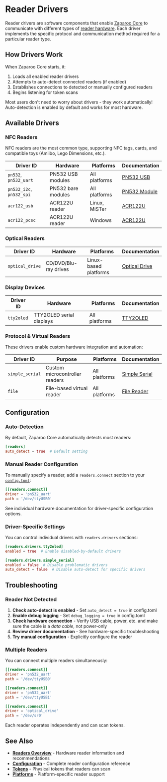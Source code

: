 # Reader Drivers

Reader drivers are software components that enable [Zaparoo Core](/docs/core/) to communicate with different types of [reader hardware](/docs/readers/). Each driver implements the specific protocol and communication method required for a particular reader type.

## How Drivers Work

When Zaparoo Core starts, it:

1. Loads all enabled reader drivers
2. Attempts to auto-detect connected readers (if enabled)
3. Establishes connections to detected or manually configured readers
4. Begins listening for token scans

Most users don't need to worry about drivers - they work automatically! Auto-detection is enabled by default and works for most hardware.

## Available Drivers

### NFC Readers

NFC readers are the most common type, supporting NFC tags, cards, and compatible toys (Amiibo, Lego Dimensions, etc.).

| Driver ID                | Hardware           | Platforms     | Documentation                                  |
| ------------------------ | ------------------ | ------------- | ---------------------------------------------- |
| `pn532`, `pn532_uart`    | PN532 USB modules  | All platforms | [PN532 USB](/docs/readers/nfc/pn532-usb)       |
| `pn532_i2c`, `pn532_spi` | PN532 bare modules | All platforms | [PN532 Module](/docs/readers/nfc/pn532-module) |
| `acr122_usb`             | ACR122U reader     | Linux, MiSTer | [ACR122U](/docs/readers/nfc/acr122u)           |
| `acr122_pcsc`            | ACR122U reader     | Windows       | [ACR122U](/docs/readers/nfc/acr122u)           |

### Optical Readers

| Driver ID       | Hardware              | Platforms             | Documentation                                |
| --------------- | --------------------- | --------------------- | -------------------------------------------- |
| `optical_drive` | CD/DVD/Blu-ray drives | Linux-based platforms | [Optical Drive](/docs/readers/optical-drive) |

### Display Devices

| Driver ID  | Hardware                 | Platforms     | Documentation                      |
| ---------- | ------------------------ | ------------- | ---------------------------------- |
| `tty2oled` | TTY2OLED serial displays | All platforms | [TTY2OLED](/docs/readers/tty2oled) |

### Protocol & Virtual Readers

These drivers enable custom hardware integration and automation:

| Driver ID       | Purpose                        | Platforms     | Documentation                                |
| --------------- | ------------------------------ | ------------- | -------------------------------------------- |
| `simple_serial` | Custom microcontroller readers | All platforms | [Simple Serial](/docs/readers/simple-serial) |
| `file`          | File-based virtual reader      | All platforms | [File Reader](/docs/readers/file)            |

## Configuration

### Auto-Detection

By default, Zaparoo Core automatically detects most readers:

```toml
[readers]
auto_detect = true  # Default setting
```

### Manual Reader Configuration

To manually specify a reader, add a `readers.connect` section to your [`config.toml`](/docs/core/config):

```toml
[[readers.connect]]
driver = 'pn532_uart'
path = '/dev/ttyUSB0'
```

See individual hardware documentation for driver-specific configuration options.

### Driver-Specific Settings

You can control individual drivers with `readers.drivers` sections:

```toml
[readers.drivers.tty2oled]
enabled = true  # Enable disabled-by-default drivers

[readers.drivers.simple_serial]
enabled = false  # Disable problematic drivers
auto_detect = false  # Disable auto-detect for specific drivers
```

## Troubleshooting

### Reader Not Detected

1. **Check auto-detect is enabled** - Set `auto_detect = true` in config.toml
2. **Enable debug logging** - Set `debug_logging = true` in config.toml
3. **Check hardware connection** - Verify USB cable, power, etc. and make sure the cable is a _data cable_, not power-only
4. **Review driver documentation** - See hardware-specific troubleshooting
5. **Try manual configuration** - Explicitly configure the reader

### Multiple Readers

You can connect multiple readers simultaneously:

```toml
[[readers.connect]]
driver = 'pn532_uart'
path = '/dev/ttyUSB0'

[[readers.connect]]
driver = 'pn532_uart'
path = '/dev/ttyUSB1'

[[readers.connect]]
driver = 'optical_drive'
path = '/dev/sr0'
```

Each reader operates independently and can scan tokens.

## See Also

- **[Readers Overview](/docs/readers/)** - Hardware reader information and recommendations
- **[Configuration](./config.md#readers)** - Complete reader configuration reference
- **[Tokens](/docs/tokens/)** - Physical tokens that readers can scan
- **[Platforms](/docs/platforms/)** - Platform-specific reader support
